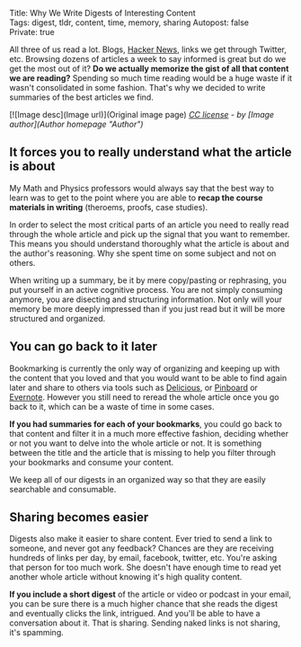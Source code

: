 Title: Why We Write Digests of Interesting Content  
Tags: digest, tldr, content, time, memory, sharing
Autopost: false   
Private: true   

All three of us read a lot. Blogs, [Hacker
News](http://news.ycombinator.com "Hacker News"), links we get through
Twitter, etc. Browsing dozens of articles a week to say informed is great but do we get the most out of it? **Do we
actually memorize the gist of all that content we are reading?** Spending
so much time reading would be a huge waste if it wasn't consolidated in
some fashion. That's why we decided to write summaries of the best
articles we find.

[![Image desc](Image url)](Original image page)
*[CC license](http://creativecommons.org/licenses/by/2.0 "license") - by [Image author](Author homepage "Author")*


## It forces you to really understand what the article is about

My Math and Physics professors would always say that the best way to learn 
was to get to the point where you are able to 
**recap the course materials in writing** (theroems, proofs, case studies).

In order to select the most critical parts of an article you need to
really read through the whole article and pick up the signal that you
want to remember. This means you should understand thoroughly what the
article is about and the author's reasoning. Why she spent time on some
subject and not on others.

When writing up a summary, be it by mere copy/pasting or rephrasing, you put yourself
in an active cognitive process. You are not simply consuming
anymore, you are disecting and structuring information. Not only will
your memory be more deeply impressed than if you just read but it will
be more structured and organized.

## You can go back to it later

Bookmarking is currently the only way of organizing and keeping up with the content that you
loved and that you would want to be able to find again later and share
to others via tools such as [Delicious](http://delicious.com "Delicious"), 
or [Pinboard](http://pinboard.in "Pinboard") or [Evernote](http://evernote.com "Evernote").
However you still need to reread the whole article once you go back to
it, which can be a waste of time in some cases.

**If you had summaries for each of your bookmarks**, you could go back to
that content and filter it in a much more effective fashion, deciding
whether or not you want to delve into the whole article or not. It is
something between the title and the article that is missing to help you
filter through your bookmarks and consume your content. 

We keep all of our digests in an organized way so that they are easily
searchable and consumable.

## Sharing becomes easier

Digests also make it easier to share content. Ever tried to send a link
to someone, and never got any feedback? Chances are they 
are receiving hundreds of links per day, by email, facebook, twitter, etc.
You're asking that person for too much work. She doesn't have enough time
to read yet another whole article without knowing it's high quality content.

**If you include a short digest** of the article or video or podcast in your
email, you can be sure there is a much higher chance that she reads the
digest and eventually clicks the link, intrigued. And you'll be
able to have a conversation about it. That is sharing. Sending naked links is not sharing,
it's spamming.
